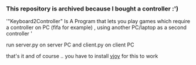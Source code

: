 ### This repository is archived because I bought a controller :')

  '"Keyboard2Controller" Is A Program that lets you play games which require a controller on PC  (fifa for example) , using another PC/laptop  as a second controller '

run server.py on server PC
and client.py on client PC

that's it 
and of course .. you have to install <a href="vjoystick.sourceforge.net/site/index.php/download-a-install/download">vjoy</a> for this to work 
